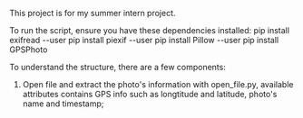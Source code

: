 This project is for my summer intern project. 

To run the script, ensure you have these dependencies installed:
pip install exifread --user
pip install piexif --user
pip install Pillow --user
pip install GPSPhoto



To understand the structure, there are a few components:
1. Open file and extract the photo's information with open_file.py, available attributes contains GPS info such as 
    longtitude and latitude, photo's name and timestamp;
    


